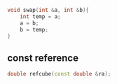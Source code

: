 ```cpp
void swap(int &a, int &b){
	int temp = a;
	a = b;
	b = temp;
}
```

## const reference
```cpp
double refcube(const double &ra);
```